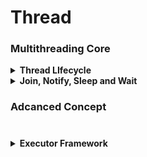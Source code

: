 # Thread
### Multithreading Core
<details>
<summary><b>Thread LIfecycle</b></summary>
  
<p>
  
  - Can be created using runnable instance or by directly extending thread class
  - Thread Lifecycle ![thread](https://github.com/singhrakeshgkp/core-java/blob/master/Java8_Proj/threadlifecycle.jpg?raw=true)
  
</p>
</details>

<details>
<summary><b>Join, Notify, Sleep and Wait</b></summary>
  
<p>
  
  - **Join** -> Current thread to wait for the calling thread(t.join()) to finish
  - **wait and notify** 
    - ThreadWithWaitAndNotifyPubLisherConsumerExample
    - ThreadWithWaitAndNotifyOddEvenApproach1
    - ThreadWithWaitAndNotifyOddEvenApproach2
  
</p>
</details>

### Adcanced Concept
#
<details>
<summary><b>Executor Framework</b></summary>
  
<p>
  
  - fdf
  - gfd
  
</p>
</details>

